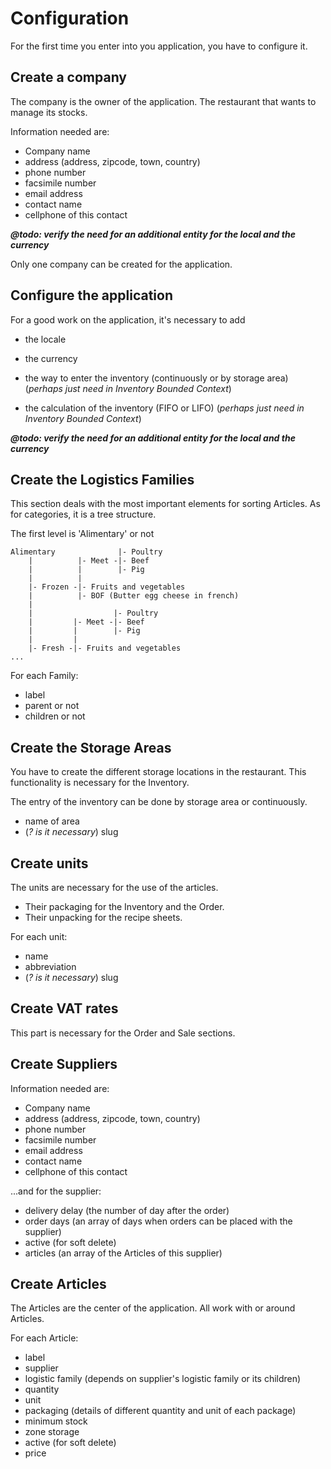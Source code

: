 Configuration
=============

For the first time you enter into you application, you have to configure it.

## Create a company

The company is the owner of the application. The restaurant that wants to manage its stocks.

Information needed are:

- Company name
- address (address, zipcode, town, country)
- phone number
- facsimile number
- email address
- contact name
- cellphone of this contact

**_@todo: verify the need for an additional entity for the local and the currency_**

Only one company can be created for the application.

## Configure the application

For a good work on the application, it's necessary to add 

- the locale 
- the currency
  
- the way to enter the inventory (continuously or by storage area)
  (_perhaps just need in Inventory Bounded Context_)
- the calculation of the inventory (FIFO or LIFO)
  (_perhaps just need in Inventory Bounded Context_)

**_@todo: verify the need for an additional entity for the local and the currency_**

## Create the Logistics Families

This section deals with the most important elements for sorting Articles. As for categories, it is a tree structure.

The first level is 'Alimentary' or not
```
Alimentary              |- Poultry
    |          |- Meet -|- Beef
    |          |        |- Pig  
    |          |
    |- Frozen -|- Fruits and vegetables
    |          |- BOF (Butter egg cheese in french)
    |
    |                  |- Poultry
    |         |- Meet -|- Beef
    |         |        |- Pig
    |         |
    |- Fresh -|- Fruits and vegetables
...
```
For each Family:
- label
- parent or not
- children or not

## Create the Storage Areas

You have to create the different storage locations in the restaurant. This functionality is necessary for the Inventory.

The entry of the inventory can be done by storage area or continuously.

- name of area
- (_? is it necessary_) slug

## Create units

The units are necessary for the use of the articles.
- Their packaging for the Inventory and the Order.
- Their unpacking for the recipe sheets.

For each unit: 
- name
- abbreviation
- (_? is it necessary_) slug

## Create VAT rates

This part is necessary for the Order and Sale sections.

## Create Suppliers

Information needed are:

- Company name
- address (address, zipcode, town, country)
- phone number
- facsimile number
- email address
- contact name
- cellphone of this contact

...and for the supplier:
- delivery delay (the number of day after the order)
- order days (an array of days when orders can be placed with the supplier)
- active (for soft delete)
- articles (an array of the Articles of this supplier)


## Create Articles

The Articles are the center of the application. All work with or around Articles.

For each Article:
- label
- supplier
- logistic family (depends on supplier's logistic family or its children)
- quantity
- unit
- packaging (details of different quantity and unit of each package)
- minimum stock
- zone storage
- active (for soft delete)
- price
